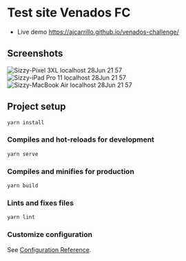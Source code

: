 # Test site Venados FC

* Live demo https://ajcarrillo.github.io/venados-challenge/

## Screenshots

![Sizzy-Pixel 3XL localhost 28Jun 21 57](https://user-images.githubusercontent.com/4111721/85968463-d3e75500-b98a-11ea-9074-8a123cd98c23.png)
![Sizzy-iPad Pro 11 localhost 28Jun 21 57](https://user-images.githubusercontent.com/4111721/85968524-f5e0d780-b98a-11ea-957f-7bf53dfcf98c.png)
![Sizzy-MacBook Air localhost 28Jun 21 57](https://user-images.githubusercontent.com/4111721/85968552-04c78a00-b98b-11ea-8e47-13da495d49a7.png)


## Project setup
```
yarn install
```

### Compiles and hot-reloads for development
```
yarn serve
```

### Compiles and minifies for production
```
yarn build
```

### Lints and fixes files
```
yarn lint
```

### Customize configuration
See [Configuration Reference](https://cli.vuejs.org/config/).
